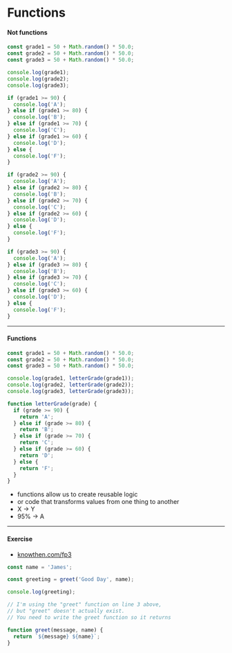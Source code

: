 # Functions

#### Not functions

```js
const grade1 = 50 + Math.random() * 50.0;
const grade2 = 50 + Math.random() * 50.0;
const grade3 = 50 + Math.random() * 50.0;

console.log(grade1);
console.log(grade2);
console.log(grade3);

if (grade1 >= 90) {
  console.log('A');
} else if (grade1 >= 80) {
  console.log('B');
} else if (grade1 >= 70) {
  console.log('C');
} else if (grade1 >= 60) {
  console.log('D');
} else {
  console.log('F');
}

if (grade2 >= 90) {
  console.log('A');
} else if (grade2 >= 80) {
  console.log('B');
} else if (grade2 >= 70) {
  console.log('C');
} else if (grade2 >= 60) {
  console.log('D');
} else {
  console.log('F');
}

if (grade3 >= 90) {
  console.log('A');
} else if (grade3 >= 80) {
  console.log('B');
} else if (grade3 >= 70) {
  console.log('C');
} else if (grade3 >= 60) {
  console.log('D');
} else {
  console.log('F');
}
```

---

#### Functions

```js
const grade1 = 50 + Math.random() * 50.0;
const grade2 = 50 + Math.random() * 50.0;
const grade3 = 50 + Math.random() * 50.0;

console.log(grade1, letterGrade(grade1));
console.log(grade2, letterGrade(grade2));
console.log(grade3, letterGrade(grade3));

function letterGrade(grade) {
  if (grade >= 90) {
    return 'A';
  } else if (grade >= 80) {
    return 'B';
  } else if (grade >= 70) {
    return 'C';
  } else if (grade >= 60) {
    return 'D';
  } else {
    return 'F';
  }
}
```

- functions allow us to create reusable logic
- or code that transforms values from one thing to another
- X -> Y
- 95% -> A

---

#### Exercise

- [knowthen.com/fp3](https://jsbin.com/nobuloc/edit?js,console)

```js
const name = 'James';

const greeting = greet('Good Day', name);

console.log(greeting);

// I'm using the "greet" function on line 3 above,
// but "greet" doesn't actually exist.
// You need to write the greet function so it returns

function greet(message, name) {
  return `${message} ${name}`;
}
```
